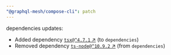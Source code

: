 ```yaml
---
"@graphql-mesh/compose-cli": patch
---
```

dependencies updates:
  - Added dependency [`tsx@^4.7.1` ↗︎](https://www.npmjs.com/package/tsx/v/4.7.1) (to `dependencies`)
  - Removed dependency [`ts-node@^10.9.2` ↗︎](https://www.npmjs.com/package/ts-node/v/10.9.2) (from `dependencies`)
